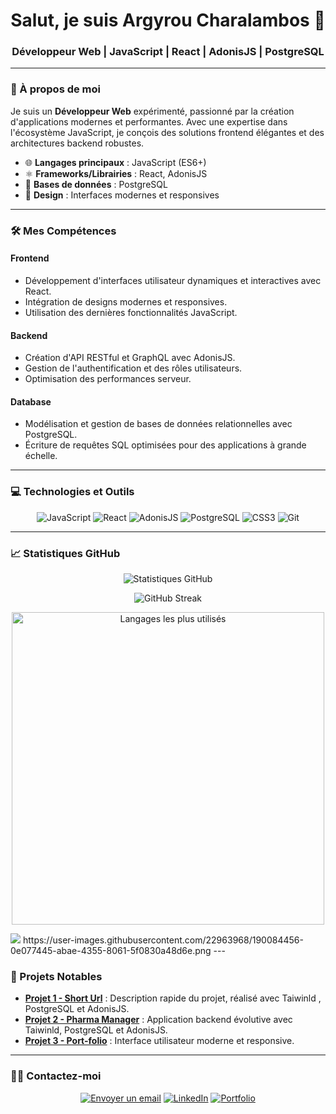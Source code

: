 <h1 align="center">Salut, je suis Argyrou Charalambos 👋</h1>
<h3 align="center">Développeur Web | JavaScript | React | AdonisJS | PostgreSQL</h3>

---

### 🌟 À propos de moi

Je suis un **Développeur Web** expérimenté, passionné par la création d'applications modernes et performantes. Avec une expertise dans l'écosystème JavaScript, je conçois des solutions frontend élégantes et des architectures backend robustes.

- 🌐 **Langages principaux** : JavaScript (ES6+)
- ⚛️ **Frameworks/Librairies** : React, AdonisJS
- 💾 **Bases de données** : PostgreSQL
- 🎨 **Design** : Interfaces modernes et responsives

---

### 🛠️ Mes Compétences

#### **Frontend**
- Développement d'interfaces utilisateur dynamiques et interactives avec React.
- Intégration de designs modernes et responsives.
- Utilisation des dernières fonctionnalités JavaScript.

#### **Backend**
- Création d'API RESTful et GraphQL avec AdonisJS.
- Gestion de l'authentification et des rôles utilisateurs.
- Optimisation des performances serveur.

#### **Database**
- Modélisation et gestion de bases de données relationnelles avec PostgreSQL.
- Écriture de requêtes SQL optimisées pour des applications à grande échelle.

---

### 💻 Technologies et Outils

<p align="center">
  <img src="https://img.shields.io/badge/-JavaScript-F7DF1E?logo=javascript&logoColor=white&style=for-the-badge" alt="JavaScript">
  <img src="https://img.shields.io/badge/-React-61DAFB?logo=react&logoColor=white&style=for-the-badge" alt="React">
  <img src="https://img.shields.io/badge/-AdonisJS-5A45FF?logo=adonisjs&logoColor=white&style=for-the-badge" alt="AdonisJS">
  <img src="https://img.shields.io/badge/-PostgreSQL-336791?logo=postgresql&logoColor=white&style=for-the-badge" alt="PostgreSQL">
  <img src="https://img.shields.io/badge/-CSS3-1572B6?logo=css3&logoColor=white&style=for-the-badge" alt="CSS3">
  <img src="https://img.shields.io/badge/-Git-F05032?logo=git&logoColor=white&style=for-the-badge" alt="Git">
</p>

---

### 📈 Statistiques GitHub

<p align="center">
  <img src="https://github-readme-stats.vercel.app/api?username=ArgyrouCharalambos&show_icons=true&theme=radical&hide_title=true" alt="Statistiques GitHub">
</p>
<p align="center">
  <img src="https://github-readme-streak-stats.herokuapp.com/?user=ArgyrouCharalambos&theme=radical" alt="GitHub Streak">
</p>
<p align="center">
  <img width="500px" src="https://github-readme-stats.vercel.app/api/top-langs/?username=ArgyrouCharalambos&layout=compact&theme=radical" alt="Langages les plus utilisés">
</p>
<img src="https://user-images.githubusercontent.com/22963968/190084456-0e077445-abae-4355-8061-5f0830a48d6e.png" />
https://user-images.githubusercontent.com/22963968/190084456-0e077445-abae-4355-8061-5f0830a48d6e.png
---

### 🚀 Projets Notables

- **[Projet 1 - Short Url](https://github.com/ArgyrouCharalambos/qr-code-generator)** : Description rapide du projet, réalisé avec Taiwinld , PostgreSQL et AdonisJS.
- **[Projet 2 - Pharma Manager](https://github.com/ArgyrouCharalambos/PharManager-ERP-)** : Application backend évolutive avec Taiwinld, PostgreSQL et AdonisJS.
- **[Projet 3 - Port-folio](https://github.com/ArgyrouCharalambos/Portfolio)** : Interface utilisateur moderne et responsive.

---

### 👨‍💻 Contactez-moi

<p align="center">
  <a href="mailto:argykaselve@gmail.com"><img src="https://img.shields.io/badge/-Envoyer%20un%20email-D14836?logo=gmail&logoColor=white&style=for-the-badge" alt="Envoyer un email"></a>
  <a href="https://linkedin.com/in/argyrou-charalambos"><img src="https://img.shields.io/badge/-LinkedIn-0077B5?logo=linkedin&logoColor=white&style=for-the-badge" alt="LinkedIn"></a>
  <a href="https://argyroucharalambos.github.io/Portfolio/"><img src="https://img.shields.io/badge/-Portfolio-FF5722?logo=web&logoColor=white&style=for-the-badge" alt="Portfolio"></a>
</p>
